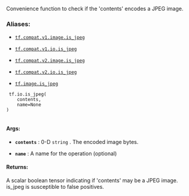 Convenience function to check if the 'contents' encodes a JPEG image.



### Aliases:

- [ `tf.compat.v1.image.is_jpeg` ](/api_docs/python/tf/io/is_jpeg)

- [ `tf.compat.v1.io.is_jpeg` ](/api_docs/python/tf/io/is_jpeg)

- [ `tf.compat.v2.image.is_jpeg` ](/api_docs/python/tf/io/is_jpeg)

- [ `tf.compat.v2.io.is_jpeg` ](/api_docs/python/tf/io/is_jpeg)

- [ `tf.image.is_jpeg` ](/api_docs/python/tf/io/is_jpeg)



```
 tf.io.is_jpeg(
    contents,
    name=None
)
 
```



#### Args:

- **`contents`** : 0-D  `string` . The encoded image bytes.

- **`name`** : A name for the operation (optional)



#### Returns:
A scalar boolean tensor indicating if 'contents' may be a JPEG image.
is_jpeg is susceptible to false positives.

